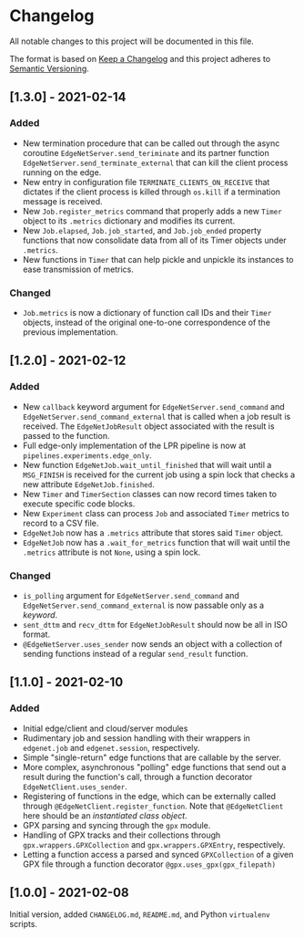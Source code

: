 
# Changelog
All notable changes to this project will be documented in this file.
 
The format is based on [Keep a Changelog](http://keepachangelog.com/)
and this project adheres to [Semantic Versioning](http://semver.org/).

## [1.3.0] - 2021-02-14
### Added
- New termination procedure that can be called out through the async coroutine `EdgeNetServer.send_teriminate` and its partner function `EdgeNetServer.send_terminate_external` that can kill the client process running on the edge.
- New entry in configuration file `TERMINATE_CLIENTS_ON_RECEIVE` that dictates if the client process is killed through `os.kill` if a termination message is received.
- New `Job.register_metrics` command that properly adds a new `Timer` object to its `.metrics` dictionary and modifies its current.
- New `Job.elapsed`, `Job.job_started`, and `Job.job_ended` property functions that now consolidate data from all of its Timer objects under `.metrics`.
- New functions in `Timer` that can help pickle and unpickle its instances to ease transmission of metrics.

### Changed
- `Job.metrics` is now a dictionary of function call IDs and their `Timer` objects, instead of the original one-to-one correspondence of the previous implementation.

## [1.2.0] - 2021-02-12
### Added
- New `callback` keyword argument for `EdgeNetServer.send_command` and `EdgeNetServer.send_command_external` that is called when a job result is received. The `EdgeNetJobResult` object associated with the result is passed to the function.
- Full edge-only implementation of the LPR pipeline is now at `pipelines.experiments.edge_only`.
- New function `EdgeNetJob.wait_until_finished` that will wait until a `MSG_FINISH` is received for the current job using a spin lock that checks a new attribute `EdgeNetJob.finished`.
- New `Timer` and `TimerSection` classes can now record times taken to execute specific code blocks.
- New `Experiment` class can process `Job` and associated `Timer` metrics to record to a CSV file.
- `EdgeNetJob` now has a `.metrics` attribute that stores said `Timer` object.
- `EdgeNetJob` now has a `.wait_for_metrics` function that will wait until the `.metrics` attribute is not `None`, using a spin lock.
### Changed
- `is_polling` argument for `EdgeNetServer.send_command` and `EdgeNetServer.send_command_external` is now passable only as a *keyword*.
- `sent_dttm` and `recv_dttm` for `EdgeNetJobResult` should now be all in ISO format.
- `@EdgeNetServer.uses_sender` now sends an object with a collection of sending functions instead of a regular `send_result` function.

## [1.1.0] - 2021-02-10
### Added
- Initial edge/client and cloud/server modules
- Rudimentary job and session handling with their wrappers in `edgenet.job` and `edgenet.session`, respectively.
- Simple "single-return" edge functions that are callable by the server.
- More complex, asynchronous "polling" edge functions that send out a result during the function's call, through a function decorator `EdgeNetClient.uses_sender`.
- Registering of functions in the edge, which can be externally called through `@EdgeNetClient.register_function`. Note that `@EdgeNetClient` here should be an *instantiated class object*.
- GPX parsing and syncing through the `gpx` module.
- Handling of GPX tracks and their collections through `gpx.wrappers.GPXCollection` and `gpx.wrappers.GPXEntry`, respectively.
- Letting a function access a parsed and synced `GPXCollection` of a given GPX file through a function decorator `@gpx.uses_gpx(gpx_filepath)`

## [1.0.0] - 2021-02-08

Initial version, added `CHANGELOG.md`, `README.md`, and Python `virtualenv` scripts.